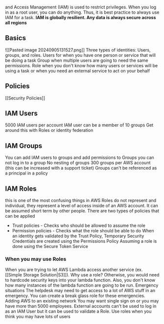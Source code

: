  and Access Management (IAM) is used to restrict privileges. When you log in as a root user, you can do anything. Thus, it is best practice to always use IAM for a task.
**IAM is globally resilient. Any data is always secure across all regions**

## Basics
![[Pasted image 20240905131527.png]]
Three types of identities: Users, groups, and roles.
Users for when you have one person or service that will be doing a task
Group when multiple users are going to need the same permissions.
Role when you don't know how many users or services will be using a task or when you need an external service to act on your behalf

## Policies

[[Security Policies]]
## IAM Users
5000 IAM users per account
IAM user can be a member of 10 groups
Get around this with Roles or identity federation

## IAM Groups
You can add IAM users to groups and add permissions to Groups
you can not log in to a group
No nesting of groups
300 groups per AWS account (this can be increased with a support ticket)
Groups can't be referenced as a principal in a policy

## IAM Roles
this is one of the most confusing things in AWS
Roles do not represent and individual, they represent a level of access inside of an AWS account. It can be assumed short term by other people.
There are two types of policies that can be applied
* Trust policies - Checks who should be allowed to assume the role
* Permission policies - Checks what the role should be able to do
When an identity gets validated by the Trust Policy, Temporary Security Credentials are created using the Permissions Policy 
Assuming a role is done using the Secure Token Service
### When you may use Roles
When you are trying to let AWS Lambda access another service (ex. [[Simple Storage Solution|S3]]).
	Why use a role? Otherwise, you would need to hardcode security keys into your lambda function. Also, you don't know how many instances of the lambda function are going to be run.
Emergency situations
	The helpdesk may need to get access to a lot of AWS stuff in an emergency. You can create a break glass role for these emergencies.
Adding AWS to an existing network
	You may want single sign on or you may have more than 5000 employees.
	External accounts can't be used to log in as an IAM User but it can be used to validate a Role.
Use roles when you think you may have lots of users

